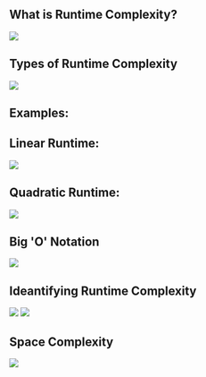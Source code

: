 ## What is Runtime Complexity?

![](https://cloudup.com/cuq9zegEsXT+)


## Types of Runtime Complexity

![](https://cloudup.com/cRcItP3HcHd+)


## Examples:

## Linear Runtime:

![](https://cloudup.com/cZJ7WqO86pz+)

## Quadratic Runtime:

![](https://cloudup.com/cjRdhT_GUwf+)

## Big 'O' Notation

![](https://cloudup.com/cOMfgQG9Lyc+)


## Ideantifying Runtime Complexity

![](https://cloudup.com/cYJ6YNHf52w+)
![](https://cloudup.com/cXC__Ln4KV7+)


## Space Complexity

![](https://cloudup.com/cOe0zuYa9NI+)

